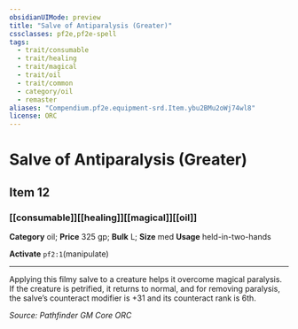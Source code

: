 ```yaml
---
obsidianUIMode: preview
title: "Salve of Antiparalysis (Greater)"
cssclasses: pf2e,pf2e-spell
tags:
  - trait/consumable
  - trait/healing
  - trait/magical
  - trait/oil
  - trait/common
  - category/oil
  - remaster
aliases: "Compendium.pf2e.equipment-srd.Item.ybu2BMu2oWj74wl8"
license: ORC
---
```

# Salve of Antiparalysis (Greater)
## Item 12
### [[consumable]][[healing]][[magical]][[oil]]

**Category** oil; 
**Price** 325 gp; 
**Bulk** L; **Size** med
**Usage** held-in-two-hands

**Activate** `pf2:1`(manipulate)

* * *

Applying this filmy salve to a creature helps it overcome magical paralysis. If the creature is petrified, it returns to normal, and for removing paralysis, the salve’s counteract modifier is +31 and its counteract rank is 6th.

*Source: Pathfinder GM Core*
*ORC*